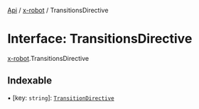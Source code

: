 [Api](../README.md) / [x-robot](../modules/x_robot.md) / TransitionsDirective

# Interface: TransitionsDirective

[x-robot](../modules/x_robot.md).TransitionsDirective

## Indexable

▪ [key: `string`]: [`TransitionDirective`](x_robot.TransitionDirective.md)
